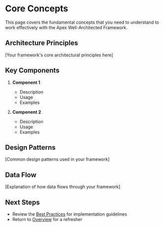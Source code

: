 # Core Concepts

This page covers the fundamental concepts that you need to understand to work effectively with the Apex Well-Architected Framework.

## Architecture Principles

[Your framework's core architectural principles here]

## Key Components

1. **Component 1**
   - Description
   - Usage
   - Examples

2. **Component 2**
   - Description
   - Usage
   - Examples

## Design Patterns

[Common design patterns used in your framework]

## Data Flow

[Explanation of how data flows through your framework]

## Next Steps

- Review the [Best Practices](/foundations/best-practices) for implementation guidelines
- Return to [Overview](/foundations/overview) for a refresher 